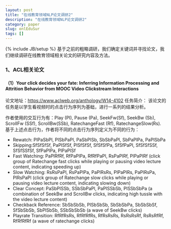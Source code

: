 ```yaml
---
layout: post
title: "在线教育领域NLP论文调研2"
description: "在线教育领域NLP论文调研2"
category: paper
slug: onlEduSur
tags: []
---
```

{% include JB/setup %}
基于之前的粗略调研，我们确定关键词并寻找论文，我们继续调研在线教育领域相关论文的研究内容及方法。

### 1、ACL相关论文
#### （1）Your click decides your fate: Inferring Information Processing and Attrition Behavior from MOOC Video Clickstream Interactions
论文地址：<https://www.aclweb.org/anthology/W14-4102>
任务简介：
该论文的任务是以学生看视频时的点击行为序列为基础，进行一系列的结果分析。

作者使用的交互行为有：Play (Pl), Pause (Pa), SeekFw(Sf), SeekBw (Sb), ScrollFw (SSf), ScrollBw(SSb), RatechangeFast (Rf), RatechangeSlow(Rs).
基于上述点击行为，作者将不同的点击行为序列定义为不同的行为：

- Rewatch: PlPaSbPl, PlSbPaPl, PaSbPlSb,
SbSbPaPl, SbPaPlPa, PaPlSbPa
- Skipping:SfSfSfSf, PaPlSfSf, PlSfSfSf, SfSfSfPa, SfSfPaPl, SfSfSfSSf, SfSfSSfSf, SfPaPlPa, PlPaPlSf
- Fast Watching: PaPlRfRf, RfPaPlPa, RfRfPaPl, RsPaPlRf, PlPaPlRf (click group of
Ratechange fast clicks while playing or pausing video lecture content, indicating speeding
up)
- Slow Watching: RsRsPaPl, RsPaPlPa,
PaPlRsRs, PlPaPlRs, PaPlRsPa, PlRsPaPl
(click group of Ratechange slow clicks while
playing or pausing video lecture content, indicating slowing down)
- Clear Concept: PaSbPlSSb, SSbSbPaPl,
PaPlSSbSb, PlSSbSbPa (a combination of
SeekBw and ScrollBw clicks, indicating high
tussle with the video lecture content)
- Checkback Reference: SbSbSbSb, PlSbSbSb, SbSbSbPa, SbSbSbSf, SfSbSbSb, SbPlSbSb, SSbSbSbSb (a wave of SeekBw
clicks)
- Playrate Transition: RfRfRsRs, RfRfRfRs,
RfRsRsRs, RsRsRsRf, RsRsRfRf, RfRfRfRf
(a wave of ratechange clicks)